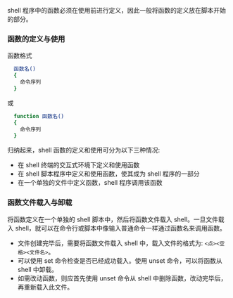 
shell 程序中的函数必须在使用前进行定义，因此一般将函数的定义放在脚本开始的部分。

### 函数的定义与使用

函数格式
```sh
  函数名()
  {
    命令序列
  }
```
或
```sh
  function 函数名()
  {
    命令序列
  }
```

归纳起来，shell 函数的定义和使用可分为以下三种情况:
- 在 shell 终端的交互式环境下定义和使用函数
- 在 shell 脚本程序中定义和使用函数，使其成为 shell 程序的一部分
- 在一个单独的文件中定义函数，shell 程序调用该函数


### 函数文件载入与卸载

将函数定义在一个单独的 shell 脚本中，然后将函数文件载入 shell。一旦文件载入 shell，就可以在命令行或脚本中像输入普通命令一样通过函数名来调用函数。

- 文件创建完毕后，需要将函数文件载入 shell 中，载入文件的格式为: `<点><空格><文件名>`。
- 可以使用 set 命令检查是否已经成功载入。使用 unset 命令，可以将函数从 shell 中卸载。
- 如需改动函数，则应首先使用 unset 命令从 shell 中删除函数，改动完毕后，再重新载入此文件。

